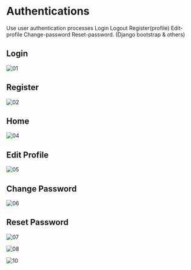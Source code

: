 # Authentications
Use user authentication processes Login Logout Register(profile) Edit-profile Change-password Reset-password. 
(Django bootstrap &amp; others)


## Login
![01](https://user-images.githubusercontent.com/30366380/69778092-3e55ce00-11cd-11ea-95fa-86a5ba747a27.png)


## Register
![02](https://user-images.githubusercontent.com/30366380/69778066-1b2b1e80-11cd-11ea-873c-1571b3fa1776.png)



## Home
![04](https://user-images.githubusercontent.com/30366380/69778122-588fac00-11cd-11ea-8260-93771a3d5083.png)


## Edit Profile
![05](https://user-images.githubusercontent.com/30366380/69778178-9ab8ed80-11cd-11ea-9110-ed59c8347d84.png)


## Change Password
![06](https://user-images.githubusercontent.com/30366380/69778204-a99fa000-11cd-11ea-9efa-4dd0e73980e8.png)


## Reset Password
![07](https://user-images.githubusercontent.com/30366380/69778238-c89e3200-11cd-11ea-91a5-20d7327a6e84.png)

![08](https://user-images.githubusercontent.com/30366380/69778278-e53a6a00-11cd-11ea-901d-d9ee4a6173dc.png)

![10](https://user-images.githubusercontent.com/30366380/69778049-08184e80-11cd-11ea-83ed-3d2f444b03e5.png)

